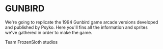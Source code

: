 # GUNBIRD
We're going to replicate the 1994 Gunbird game arcade versions developed and published by Psyko. Here you'll fins all the information and sprites we've gathered in order to make the game.

Team FrozenSloth studios
